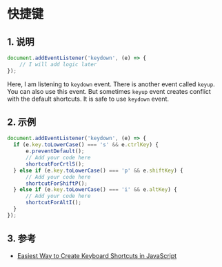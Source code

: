 # 快捷键

## 1. 说明

```javascript
document.addEventListener('keydown', (e) => {
    // I will add logic later
});
```

Here, I am listening to `keydown` event. 
There is another event called `keyup`. 
You can also use this event. 
But sometimes `keyup` event creates conflict with the default shortcuts. 
It is safe to use `keydown` event.

## 2. 示例

```javascript
document.addEventListener('keydown', (e) => {
  if (e.key.toLowerCase() === 's' && e.ctrlKey) {
      e.preventDefault();
      // Add your code here
      shortcutForCrtlS();
  } else if (e.key.toLowerCase() === 'p' && e.shiftKey) {
      // Add your code here
      shortcutForShiftP();
  } else if (e.key.toLowerCase() === 'i' && e.altKey) {
      // Add your code here
      shortcutForAltI();
  }
});
```

## 3. 参考

* [Easiest Way to Create Keyboard Shortcuts in JavaScript](https://www.webmound.com/create-keyboard-shortcuts-in-javascript/)